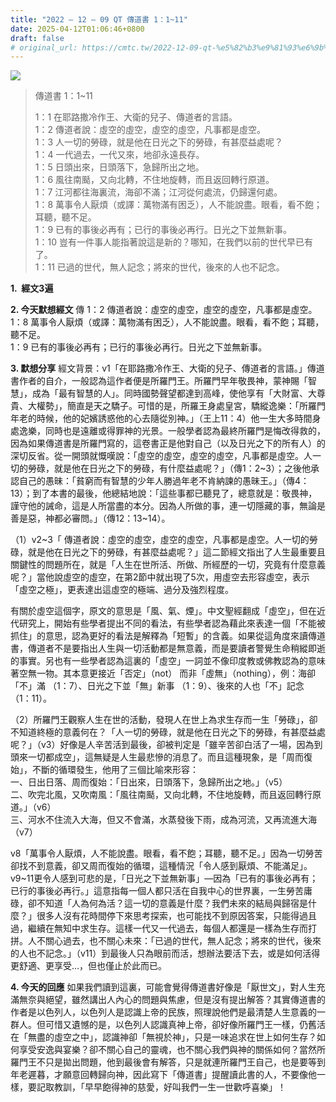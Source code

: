 ```yaml
---
title: "2022 – 12 – 09 QT 傳道書 1：1~11"
date: 2025-04-12T01:06:46+0800
draft: false
# original_url: https://cmtc.tw/2022-12-09-qt-%e5%82%b3%e9%81%93%e6%9b%b8-1%ef%bc%9a111
---
```


![](/images/qt.jpg)
> 傳道書 1：1\~11
>
> 1：1 在耶路撒冷作王、大衛的兒子、傳道者的言語。  
> 1：2 傳道者說：虛空的虛空，虛空的虛空，凡事都是虛空。  
> 1：3 人一切的勞碌，就是他在日光之下的勞碌，有甚麼益處呢？  
> 1：4 一代過去，一代又來，地卻永遠長存。  
> 1：5 日頭出來，日頭落下，急歸所出之地。  
> 1：6 風往南颳，又向北轉，不住地旋轉，而且返回轉行原道。  
> 1：7 江河都往海裏流，海卻不滿；江河從何處流，仍歸還何處。  
> 1：8 萬事令人厭煩（或譯：萬物滿有困乏），人不能說盡。眼看，看不飽；耳聽，聽不足。  
> 1：9 已有的事後必再有；已行的事後必再行。日光之下並無新事。  
> 1：10 豈有一件事人能指著說這是新的？哪知，在我們以前的世代早已有了。  
> 1：11 已過的世代，無人記念；將來的世代，後來的人也不記念。

**1.  經文3遍**

**2. 今天默想經文**
傳 1：2 傳道者說：虛空的虛空，虛空的虛空，凡事都是虛空。  
1：8 萬事令人厭煩（或譯：萬物滿有困乏），人不能說盡。眼看，看不飽；耳聽，聽不足。  
1：9 已有的事後必再有；已行的事後必再行。日光之下並無新事。

**3. 默想分享**
經文背景：v1「在耶路撒冷作王、大衛的兒子、傳道者的言語。」傳道書作者的自介，一般認為這作者便是所羅門王。所羅門早年敬畏神，蒙神賜「智慧」，成為「最有智慧的人」。同時國勢聲望都達到高峰，使他享有「大財富、大尊貴、大權勢」，簡直是天之驕子。可惜的是，所羅王身處皇宮，驕縱逸樂：「所羅門年老的時候，他的妃嬪誘惑他的心去隨從別神。」（王上11：4）他一生大多時間身處逸樂，同時也是遠離或得罪神的光景。一般學者認為最終所羅門是悔改得救的，因為如果傳道書是所羅門寫的，這卷書正是他對自己（以及日光之下的所有人）的深切反省。從一開頭就慨嘆說：「虛空的虛空，虛空的虛空，凡事都是虛空。人一切的勞碌，就是他在日光之下的勞碌，有什麼益處呢？」（傳1：2\~3）；之後他承認自己的愚昧：「貧窮而有智慧的少年人勝過年老不肯納諫的愚昧王。」（傳4：13）；到了本書的最後，他總結地說：「這些事都已聽見了，總意就是：敬畏神，謹守他的誡命，這是人所當盡的本分。因為人所做的事，連一切隱藏的事，無論是善是惡，神都必審問。」（傳12：13\~14）。

（1）v2\~3「 傳道者說：虛空的虛空，虛空的虛空，凡事都是虛空。人一切的勞碌，就是他在日光之下的勞碌，有甚麼益處呢？」這二節經文指出了人生最重要且關鍵性的問題所在，就是「人生在世所活、所做、所經歷的一切，究竟有什麼意義呢？」當他說虛空的虛空，在第2節中就出現了5次，用虛空去形容虛空，表示「虛空之極」，更表達出這虛空的極端、過分及強烈程度。

有關於虛空這個字，原文的意思是「風、氣、煙」。中文聖經翻成「虛空」，但在近代研究上，開始有些學者提出不同的看法，有些學者認為藉此來表達一個「不能被抓住」的意思，認為更好的看法是解釋為「短暫」的含義。如果從這角度來讀傳道書，傳道者不是要指出人生與一切活動都是無意義，而是要讀者警覺生命稍縱即逝的事實。另也有一些學者認為這裏的「虛空」一詞並不像印度教或佛教認為的意味著空無一物。其本意更接近「否定」（not） 而非「虛無」（nothing），例：海卻「不」滿 （1：7）、日光之下並「無」新事 （1：9）、後來的人也「不」記念 （1：11）。

（2）所羅門王觀察人生在世的活動，發現人在世上為求生存而一生「勞碌」，卻不知道終極的意義何在？「人一切的勞碌，就是他在日光之下的勞碌，有甚麼益處呢？」（v3）好像是人辛苦活到最後，卻被判定是「雖辛苦卻白活了一場，因為到頭來一切都成空」，這無疑是人生最悲慘的消息了。而且這種現象，是「周而復始」，不斷的循環發生，他用了三個比喻來形容：  
一、日出日落、周而復始：「日出來，日頭落下，急歸所出之地。」（v5）  
二、吹完北風，又吹南風：「風往南颳，又向北轉，不住地旋轉，而且返回轉行原道。」（v6）  
三、河水不住流入大海，但又不會滿，水蒸發後下雨，成為河流，又再流進大海（v7）

v8「萬事令人厭煩，人不能說盡。眼看，看不飽；耳聽，聽不足。」因為一切勞苦卻找不到意義，卻又周而復始的循環，這種情況「令人感到厭煩、不能滿足」。v9\~11更令人感到可悲的是，「日光之下並無新事」—因為「已有的事後必再有；已行的事後必再行。」這意指每一個人都只活在自我中心的世界裏，一生勞苦庸碌，卻不知道「人為何為活？這一切的意義是什麼？我們未來的結局與歸宿是什麼？」很多人沒有花時間停下來思考探索，也可能找不到原因答案，只能得過且過，繼續在無知中求生存。這樣一代又一代過去，每個人都還是一樣為生存而打拼。人不關心過去，也不關心未來：「已過的世代，無人記念；將來的世代，後來的人也不記念。」（v11）到最後人只為眼前而活，想辦法要活下去，或是如何活得更舒適、更享受…，但也僅止於此而已。

**4. 今天的回應**
如果我們讀到這裏，可能會覺得傳道書好像是「厭世文」，對人生充滿無奈與絕望，雖然講出人內心的問題與焦慮，但是沒有提出解答？其實傳道書的作者是以色列人，以色列人是認識上帝的民族，照理說他們是最清楚人生意義的一群人。但可惜又遺憾的是，以色列人認識真神上帝，卻好像所羅門王一樣，仍舊活在「無盡的虛空之中」，認識神卻「無視於神」，只是一味追求在世上如何生存？如何享受安逸與宴樂？卻不關心自己的靈魂，也不關心我們與神的關係如何？當然所羅門王不只是拋出問題，他到最後會有解答，只是就連所羅門王自己，也是要等到年老遲暮，才願意回轉歸向神，因此寫下「傳道書」提醒讀此書的人，不要像他一樣，要記取教訓，「早早飽得神的慈愛，好叫我們一生一世歡呼喜樂」！
